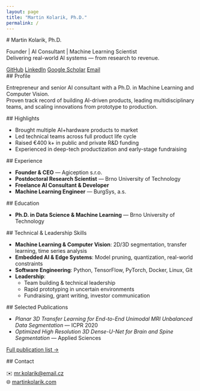 ```yaml
---
layout: page
title: "Martin Kolarik, Ph.D."
permalink: /
---
```


<section class="hero" markdown="1">
# Martin Kolarik, Ph.D.

Founder | AI Consultant | Machine Learning Scientist  
Delivering real-world AI systems — from research to revenue.

<div class="profile-links">
  <a href="https://github.com/mrkolarik">GitHub</a>
  <a href="https://www.linkedin.com/in/mrkolarik/">LinkedIn</a>
  <a href="https://scholar.google.com/citations?user=w6J2MOQAAAAJ">Google Scholar</a>
  <a href="mailto:mr.kolarik@email.cz">Email</a>
</div>
</section>

<section class="profile" markdown="1">
## Profile

Entrepreneur and senior AI consultant with a Ph.D. in Machine Learning and Computer Vision.  
Proven track record of building AI-driven products, leading multidisciplinary teams, and scaling innovations from prototype to production.
</section>

<section class="highlights hide-mobile" markdown="1">
## Highlights

- Brought multiple AI+hardware products to market  
- Led technical teams across full product life cycle  
- Raised €400 k+ in public and private R&D funding  
- Experienced in deep-tech productization and early-stage fundraising  
</section>

<section class="experience hide-mobile" markdown="1">
## Experience

- **Founder & CEO** — Agiception s.r.o.  
- **Postdoctoral Research Scientist** — Brno University of Technology  
- **Freelance AI Consultant & Developer**  
- **Machine Learning Engineer** — BurgSys, a.s.  
</section>

<section class="education hide-mobile" markdown="1">
## Education

- **Ph.D. in Data Science & Machine Learning** — Brno University of Technology  
</section>

<section class="skills hide-mobile" markdown="1">
## Technical & Leadership Skills

- **Machine Learning & Computer Vision**: 2D/3D segmentation, transfer learning, time series analysis  
- **Embedded AI & Edge Systems**: Model pruning, quantization, real-world constraints  
- **Software Engineering**: Python, TensorFlow, PyTorch, Docker, Linux, Git  
- **Leadership**:  
  - Team building & technical leadership  
  - Rapid prototyping in uncertain environments  
  - Fundraising, grant writing, investor communication  
</section>

<section class="publications hide-mobile" markdown="1">
## Selected Publications

- *Planar 3D Transfer Learning for End-to-End Unimodal MRI Unbalanced Data Segmentation* — ICPR 2020  
- *Optimized High Resolution 3D Dense-U-Net for Brain and Spine Segmentation* — Applied Sciences  

[Full publication list →](https://scholar.google.com/citations?user=w6J2MOQAAAAJ)
</section>

<section class="contact" markdown="1">
## Contact

✉️ [mr.kolarik@email.cz](mailto:mr.kolarik@email.cz)  
🌐 [martinkolarik.com](https://martinkolarik.com)
</section>
